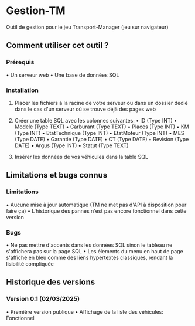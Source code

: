 # Gestion-TM
Outil de gestion pour le jeu Transport-Manager (jeu sur navigateur)

## Comment utiliser cet outil ?
### Prérequis
• Un serveur web
• Une base de données SQL

### Installation
1. Placer les fichiers à la racine de votre serveur ou dans un dossier dedié dans le cas d'un serveur où se trouve déjà des pages web

2. Créer une table SQL avec les colonnes suivantes:
• ID (Type INT)
• Modele (Type TEXT)
• Carburant (Type TEXT)
• Places (Type INT)
• KM (Type INT)
• EtatTechnique (Type INT)
• EtatMoteur (Type INT)
• MES (Type DATE)
• Garantie (Type DATE)
• CT (Type DATE)
• Revision (Type DATE)
• Argus (Type INT)
• Statut (Type TEXT)

3. Insérer les données de vos véhicules dans la table SQL

## Limitations et bugs connus
### Limitations
• Aucune mise à jour automatique (TM ne met pas d'API à disposition pour faire ça)
• L'historique des pannes n'est pas encore fonctionnel dans cette version

### Bugs
• Ne pas mettre d'accents dans les données SQL sinon le tableau ne s'affichera pas sur la page SQL
• Les élements du menu en haut de page s'affiche en bleu comme des liens hypertextes classiques, rendant la lisibilité compliquée

## Historique des versions
### Version 0.1 (02/03/2025)
• Première version publique
• Affichage de la liste des véhicules: Fonctionnel

